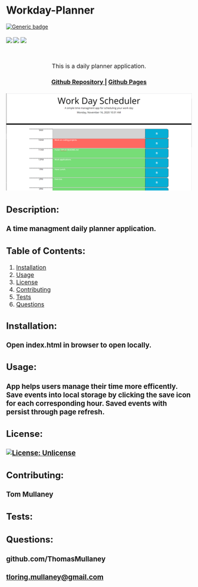 # Workday-Planner
[![Generic badge](https://img.shields.io/badge/<SUBJECT>-<STATUS>-<COLOR>.svg)](https://shields.io/)
<div>
    <h4>
    </a>
    <a href="https://github.com/ThomasMullaney/Workday-Planner/stargazers"><img src="https://img.shields.io/github/stars/ThomasMullaney/Workday-Planner.svg?style=plasticr"/></a>
    <a href="https://github.com/ThomasMullaney/Workday-Planner/commits/master"><img src="https://img.shields.io/github/last-commit/ThomasMullaney/Workday-Planner.svg?style=plasticr"/></a>
        <a href="https://github.com/ThomasMullaney/Workday-Planner/commits/master"><img src="https://img.shields.io/github/commit-activity/y/ThomasMullaney/Workday-Planner.svg?style=plasticr"/></a>
    </h4>
</div>

<br>
</div>
<p align="center"><font size="3">
This is a daily planner application.</p>
<div align="center"><a name="menu"></a>
  <h4>
    <a href="https://github.com/ThomasMullaney/Workday-Planner">
      Github Repository
    </a>
<span> | </span>
<a href=" https://thomasmullaney.github.io/Workday-Planner/">
      Github Pages
    </a>
  </h4>
</div>

![Screenshot of application demo](img/Capture.PNG)

## Description:
### A time managment daily planner application.

## Table of Contents:
     
1. [Installation](#installation)
2. [Usage](#usage)
3. [License](#license)
4. [Contributing](#contributing)
5. [Tests](#tests)
6. [Questions](#questions) 

## Installation: 
### Open index.html in browser to open locally. 

## Usage:
### App helps users manage their time more efficently. Save events into local storage by clicking the save icon for each corresponding hour. Saved events with persist through page refresh.

## License:
### [![License: Unlicense](https://img.shields.io/badge/license-Unlicense-blue.svg)](http://unlicense.org/)
    
## Contributing:
### Tom Mullaney

## Tests:
### 

    
## Questions:
### github.com/ThomasMullaney
### tloring.mullaney@gmail.com
    
